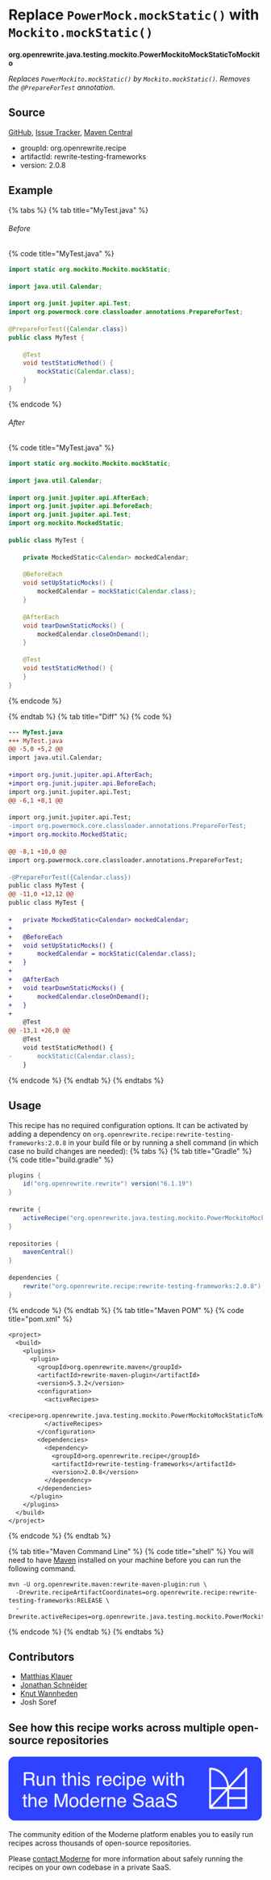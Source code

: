 # Replace `PowerMock.mockStatic()` with `Mockito.mockStatic()`

**org.openrewrite.java.testing.mockito.PowerMockitoMockStaticToMockito**

_Replaces `PowerMockito.mockStatic()` by `Mockito.mockStatic()`. Removes the `@PrepareForTest` annotation._

## Source

[GitHub](https://github.com/openrewrite/rewrite-testing-frameworks/blob/main/src/main/java/org/openrewrite/java/testing/mockito/PowerMockitoMockStaticToMockito.java), [Issue Tracker](https://github.com/openrewrite/rewrite-testing-frameworks/issues), [Maven Central](https://central.sonatype.com/artifact/org.openrewrite.recipe/rewrite-testing-frameworks/2.0.8/jar)

* groupId: org.openrewrite.recipe
* artifactId: rewrite-testing-frameworks
* version: 2.0.8

## Example


{% tabs %}
{% tab title="MyTest.java" %}

###### Before
{% code title="MyTest.java" %}
```java
import static org.mockito.Mockito.mockStatic;

import java.util.Calendar;

import org.junit.jupiter.api.Test;
import org.powermock.core.classloader.annotations.PrepareForTest;

@PrepareForTest({Calendar.class})
public class MyTest {

    @Test
    void testStaticMethod() {
        mockStatic(Calendar.class);
    }
}
```
{% endcode %}

###### After
{% code title="MyTest.java" %}
```java
import static org.mockito.Mockito.mockStatic;

import java.util.Calendar;

import org.junit.jupiter.api.AfterEach;
import org.junit.jupiter.api.BeforeEach;
import org.junit.jupiter.api.Test;
import org.mockito.MockedStatic;

public class MyTest {

    private MockedStatic<Calendar> mockedCalendar;

    @BeforeEach
    void setUpStaticMocks() {
        mockedCalendar = mockStatic(Calendar.class);
    }

    @AfterEach
    void tearDownStaticMocks() {
        mockedCalendar.closeOnDemand();
    }

    @Test
    void testStaticMethod() {
    }
}
```
{% endcode %}

{% endtab %}
{% tab title="Diff" %}
{% code %}
```diff
--- MyTest.java
+++ MyTest.java
@@ -5,0 +5,2 @@
import java.util.Calendar;

+import org.junit.jupiter.api.AfterEach;
+import org.junit.jupiter.api.BeforeEach;
import org.junit.jupiter.api.Test;
@@ -6,1 +8,1 @@

import org.junit.jupiter.api.Test;
-import org.powermock.core.classloader.annotations.PrepareForTest;
+import org.mockito.MockedStatic;

@@ -8,1 +10,0 @@
import org.powermock.core.classloader.annotations.PrepareForTest;

-@PrepareForTest({Calendar.class})
public class MyTest {
@@ -11,0 +12,12 @@
public class MyTest {

+   private MockedStatic<Calendar> mockedCalendar;
+
+   @BeforeEach
+   void setUpStaticMocks() {
+       mockedCalendar = mockStatic(Calendar.class);
+   }
+
+   @AfterEach
+   void tearDownStaticMocks() {
+       mockedCalendar.closeOnDemand();
+   }
+
    @Test
@@ -13,1 +26,0 @@
    @Test
    void testStaticMethod() {
-       mockStatic(Calendar.class);
    }
```
{% endcode %}
{% endtab %}
{% endtabs %}


## Usage

This recipe has no required configuration options. It can be activated by adding a dependency on `org.openrewrite.recipe:rewrite-testing-frameworks:2.0.8` in your build file or by running a shell command (in which case no build changes are needed): 
{% tabs %}
{% tab title="Gradle" %}
{% code title="build.gradle" %}
```groovy
plugins {
    id("org.openrewrite.rewrite") version("6.1.19")
}

rewrite {
    activeRecipe("org.openrewrite.java.testing.mockito.PowerMockitoMockStaticToMockito")
}

repositories {
    mavenCentral()
}

dependencies {
    rewrite("org.openrewrite.recipe:rewrite-testing-frameworks:2.0.8")
}
```
{% endcode %}
{% endtab %}
{% tab title="Maven POM" %}
{% code title="pom.xml" %}
```markup
<project>
  <build>
    <plugins>
      <plugin>
        <groupId>org.openrewrite.maven</groupId>
        <artifactId>rewrite-maven-plugin</artifactId>
        <version>5.3.2</version>
        <configuration>
          <activeRecipes>
            <recipe>org.openrewrite.java.testing.mockito.PowerMockitoMockStaticToMockito</recipe>
          </activeRecipes>
        </configuration>
        <dependencies>
          <dependency>
            <groupId>org.openrewrite.recipe</groupId>
            <artifactId>rewrite-testing-frameworks</artifactId>
            <version>2.0.8</version>
          </dependency>
        </dependencies>
      </plugin>
    </plugins>
  </build>
</project>
```
{% endcode %}
{% endtab %}

{% tab title="Maven Command Line" %}
{% code title="shell" %}
You will need to have [Maven](https://maven.apache.org/download.cgi) installed on your machine before you can run the following command.

```shell
mvn -U org.openrewrite.maven:rewrite-maven-plugin:run \
  -Drewrite.recipeArtifactCoordinates=org.openrewrite.recipe:rewrite-testing-frameworks:RELEASE \
  -Drewrite.activeRecipes=org.openrewrite.java.testing.mockito.PowerMockitoMockStaticToMockito
```
{% endcode %}
{% endtab %}
{% endtabs %}

## Contributors
* [Matthias Klauer](mailto:matthias.klauer@sap.com)
* [Jonathan Schnéider](mailto:jkschneider@gmail.com)
* [Knut Wannheden](mailto:knut@moderne.io)
* Josh Soref


## See how this recipe works across multiple open-source repositories

[![Moderne Link Image](/.gitbook/assets/ModerneRecipeButton.png)](https://app.moderne.io/recipes/org.openrewrite.java.testing.mockito.PowerMockitoMockStaticToMockito)

The community edition of the Moderne platform enables you to easily run recipes across thousands of open-source repositories.

Please [contact Moderne](https://moderne.io/product) for more information about safely running the recipes on your own codebase in a private SaaS.
